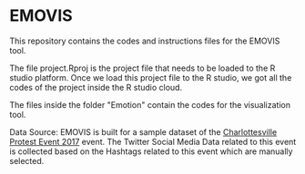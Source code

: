 # EMOVIS

This repository contains the codes and instructions files for the EMOVIS tool. 

The file project.Rproj is the project file that needs to be loaded to the R studio platform. Once we load this project file to the R studio, we got all the codes of the project inside the R studio cloud.

The files inside the folder "Emotion" contain the codes for the visualization tool.  

Data Source:
EMOVIS is built for a sample dataset of the [Charlottesville Protest Event 2017](https://en.wikipedia.org/wiki/Unite_the_Right_rally) event.  The Twitter Social Media Data related to this event is collected based on the Hashtags related to this event which are manually selected. 



<!--stackedit_data:
eyJoaXN0b3J5IjpbMTcyMjUxODc4NywtMTg2MDU4OTQ3OCwtMT
cwMzE4NDcwMywxMjQ0ODEwMTc2LDM5NTQzMDU2MCwyMTE4Nzgy
OTA5LC0xNDEwNTkyMDQzLC01NDE2MjU3NzUsNDk3MDU3NzQxXX
0=
-->